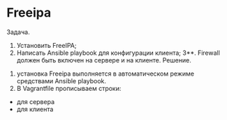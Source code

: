 # Freeipa   
Задача.   
1. Установить FreeIPA;
2. Написать Ansible playbook для конфигурации клиента;
3**. Firewall должен быть включен на сервере и на клиенте.
Решение.    
1) установка Freeipa выполняется в автоматическом режиме средствами Ansible playbook.   
3) В Vagrantfile прописываем строки:    
* для сервера   
* для клиента   

